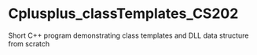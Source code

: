 # Cplusplus_classTemplates_CS202
Short C++ program demonstrating class templates and DLL data structure from scratch
